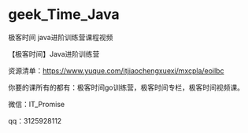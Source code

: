 # geek_Time_Java
极客时间 java进阶训练营课程视频

【极客时间】Java进阶训练营

资源清单：https://www.yuque.com/itjiaochengxuexi/mxcpla/eoilbc

你要的课所有的都有：极客时间go训练营，极客时间专栏，极客时间视频课。

微信：IT_Promise

qq：3125928112
